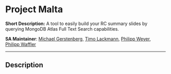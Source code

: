 # Project Malta

__Short Description:__ A tool to easily build your RC summary slides by querying MongoDB Atlas Full Text Search capabilities.

__SA Maintainer__: [Michael Gerstenberg](mailto:michael.gerstenberg@mongodb.com), [Timo Lackmann](mailto:timo.lackmann@mongodb.com), [Philipp Weyer](mailto:philipp.weyer@mongodb.com), [Philipp Waffler](mailto:philipp.waffler@mongodb.com) <br/>

---
## Description
